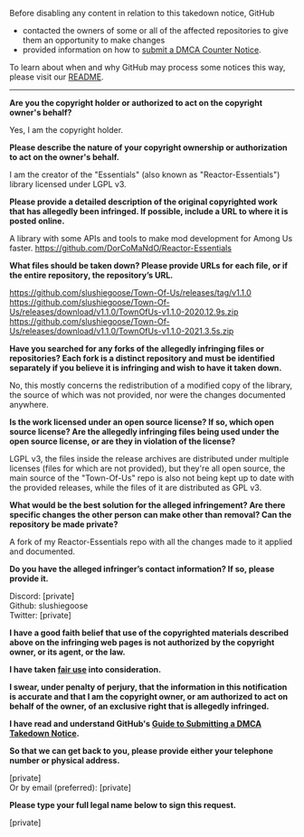 Before disabling any content in relation to this takedown notice, GitHub
- contacted the owners of some or all of the affected repositories to give them an opportunity to make changes
- provided information on how to [submit a DMCA Counter Notice](https://docs.github.com/en/articles/guide-to-submitting-a-dmca-counter-notice).

To learn about when and why GitHub may process some notices this way, please visit our [README](https://github.com/github/dmca/blob/master/README.md).

---

**Are you the copyright holder or authorized to act on the copyright owner's behalf?**

Yes, I am the copyright holder.

**Please describe the nature of your copyright ownership or authorization to act on the owner's behalf.**

I am the creator of the "Essentials" (also known as "Reactor-Essentials") library licensed under LGPL v3.

**Please provide a detailed description of the original copyrighted work that has allegedly been infringed. If possible, include a URL to where it is posted online.**

A library with some APIs and tools to make mod development for Among Us faster. https://github.com/DorCoMaNdO/Reactor-Essentials

**What files should be taken down? Please provide URLs for each file, or if the entire repository, the repository’s URL.**

https://github.com/slushiegoose/Town-Of-Us/releases/tag/v1.1.0  
https://github.com/slushiegoose/Town-Of-Us/releases/download/v1.1.0/TownOfUs-v1.1.0-2020.12.9s.zip  
https://github.com/slushiegoose/Town-Of-Us/releases/download/v1.1.0/TownOfUs-v1.1.0-2021.3.5s.zip

**Have you searched for any forks of the allegedly infringing files or repositories? Each fork is a distinct repository and must be identified separately if you believe it is infringing and wish to have it taken down.**

No, this mostly concerns the redistribution of a modified copy of the library, the source of which was not provided, nor were the changes documented anywhere.

**Is the work licensed under an open source license? If so, which open source license? Are the allegedly infringing files being used under the open source license, or are they in violation of the license?**

LGPL v3, the files inside the release archives are distributed under multiple licenses (files for which are not provided), but they're all open source, the main source of the "Town-Of-Us" repo is also not being kept up to date with the provided releases, while the files of it are distributed as GPL v3.

**What would be the best solution for the alleged infringement? Are there specific changes the other person can make other than removal? Can the repository be made private?**

A fork of my Reactor-Essentials repo with all the changes made to it applied and documented.

**Do you have the alleged infringer’s contact information? If so, please provide it.**

Discord: [private]  
Github: slushiegoose  
Twitter: [private]

**I have a good faith belief that use of the copyrighted materials described above on the infringing web pages is not authorized by the copyright owner, or its agent, or the law.**

**I have taken <a href="https://www.lumendatabase.org/topics/22">fair use</a> into consideration.**

**I swear, under penalty of perjury, that the information in this notification is accurate and that I am the copyright owner, or am authorized to act on behalf of the owner, of an exclusive right that is allegedly infringed.**

**I have read and understand GitHub's <a href="https://docs.github.com/articles/guide-to-submitting-a-dmca-takedown-notice/">Guide to Submitting a DMCA Takedown Notice</a>.**

**So that we can get back to you, please provide either your telephone number or physical address.**

[private]  
Or by email (preferred): [private]

**Please type your full legal name below to sign this request.**

[private]
